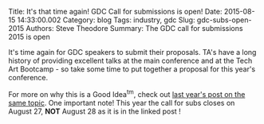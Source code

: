 Title: It's that time again! GDC Call for submissions is open!
Date: 2015-08-15 14:33:00.002
Category: blog
Tags: industry, gdc
Slug: gdc-subs-open-2015
Authors: Steve Theodore
Summary: The GDC call for submissions 2015 is open

It's time again for GDC speakers to submit their proposals.  TA's have a long history of providing excellent talks at the main conference and at the Tech Art Bootcamp - so take some time to put together a proposal for this year's conference.   
  
For more on why this is a Good Idea<sup>tm</sup>, check out [last year's post on the same topic](http://techartsurvival.blogspot.com/2014/08/submit.html).  One important note! This year the call for subs closes on August 27, **NOT** August 28 as it is in the linked post !

